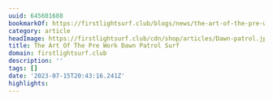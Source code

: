 ```yaml
---
uuid: 645601688
bookmarkOf: https://firstlightsurf.club/blogs/news/the-art-of-the-pre-work-dawn-patrol-surf
category: article
headImage: https://firstlightsurf.club/cdn/shop/articles/Dawn-patrol.jpg?v=1688863794
title: The Art Of The Pre Work Dawn Patrol Surf
domain: firstlightsurf.club
description: ''
tags: []
date: '2023-07-15T20:43:16.241Z'
highlights:
---
```



